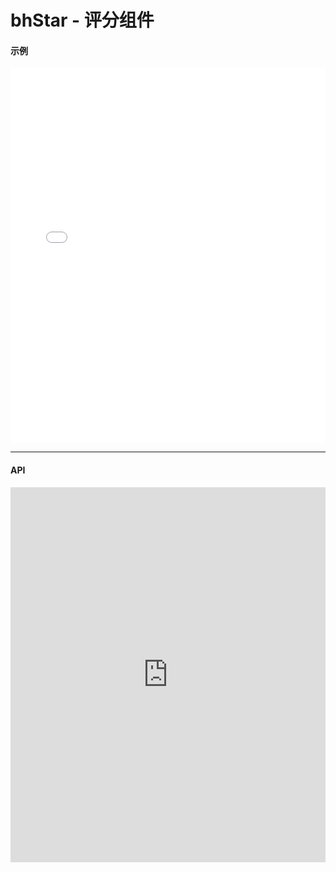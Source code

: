 # bhStar - 评分组件
#### 示例
<iframe width="100%" height="600" src="//jsrun.net/R4pKp/embedded/all/light/" allowfullscreen="allowfullscreen" frameborder="0"></iframe>

*****
#### API

<iframe width="100%" height="600" src="http://172.16.26.103:3333/docs/1.0/module-bhAffix.html" frameborder="0"></iframe>